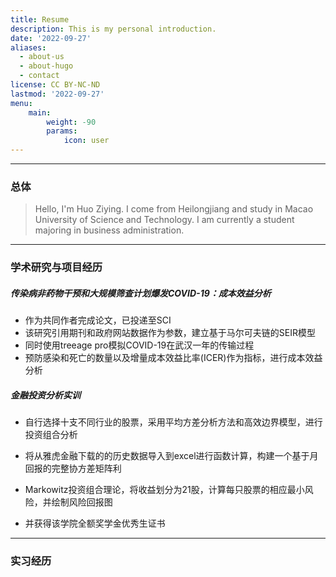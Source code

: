 ```yaml
---
title: Resume
description: This is my personal introduction.
date: '2022-09-27'
aliases:
  - about-us
  - about-hugo
  - contact
license: CC BY-NC-ND
lastmod: '2022-09-27'
menu:
    main: 
        weight: -90
        params:
            icon: user
---
```

------



### 总体



> Hello, I'm Huo Ziying. I come from Heilongjiang and study in Macao University of Science and Technology. I am currently a student majoring in business administration.



------



### 学术研究与项目经历



##### **传染病非药物干预和大规模筛查计划爆发COVID-19：成本效益分析**                                 

- 作为共同作者完成论文，已投递至SCI
- 该研究引用期刊和政府网站数据作为参数，建立基于马尔可夫链的SEIR模型
- 同时使用treeage pro模拟COVID-19在武汉一年的传输过程
- 预防感染和死亡的数量以及增量成本效益比率(ICER)作为指标，进行成本效益分析



##### 金融投资分析实训             

- 自行选择十支不同行业的股票，采用平均方差分析方法和高效边界模型，进行投资组合分析

- 将从雅虎金融下载的的历史数据导入到excel进行函数计算，构建一个基于月回报的完整协方差矩阵利
- Markowitz投资组合理论，将收益划分为21股，计算每只股票的相应最小风险，并绘制风险回报图
- 并获得该学院全额奖学金优秀生证书

------



### 实习经历



